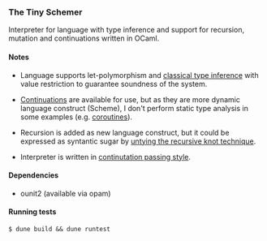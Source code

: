 ### The Tiny Schemer

Interpreter for language with type inference and support for recursion, mutation and continuations written in OCaml.

#### Notes

- Language supports let-polymorphism and [classical type inference](https://en.wikipedia.org/wiki/Hindley%E2%80%93Milner_type_system)
with value restriction to guarantee soundness of the system.

- [Continuations](https://en.wikipedia.org/wiki/Continuation) are available for use,
but as they are more dynamic language construct (Scheme), I don't perform static type analysis in some examples
(e.g. [coroutines](https://github.com/Bohun9/The-Tiny-Schemer/blob/master/test/code/coroutines)).

- Recursion is added as new language construct, but it could be expressed as syntantic sugar by
[untying the recursive knot technique](https://github.com/Bohun9/The-Tiny-Schemer/blob/master/test/code/fact_knot).

- Interpreter is written in [continutation passing style](https://en.wikipedia.org/wiki/Continuation-passing_style).

#### Dependencies

- ounit2 (available via opam)

#### Running tests

`$ dune build && dune runtest`
